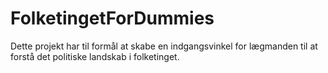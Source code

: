 # FolketingetForDummies
Dette projekt har til formål at skabe en indgangsvinkel for lægmanden til at forstå det politiske landskab i folketinget. 
